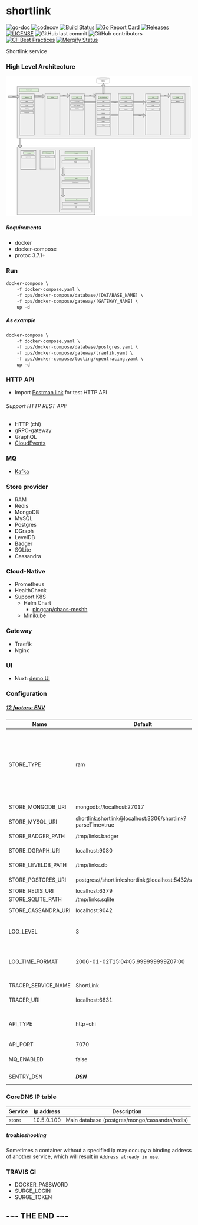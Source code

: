 # shortlink

[![go-doc](https://godoc.org/github.com/batazor/shortlink?status.svg)](https://godoc.org/github.com/batazor/shortlink)
[![codecov](https://codecov.io/gh/batazor/shortlink/branch/master/graph/badge.svg)](https://codecov.io/gh/batazor/shortlink)
[![Build Status](https://travis-ci.org/batazor/shortlink.svg?branch=master)](https://travis-ci.org/batazor/shortlink)
[![Go Report Card](https://goreportcard.com/badge/github.com/batazor/shortlink)](https://goreportcard.com/report/github.com/batazor/shortlink)
[![Releases](https://img.shields.io/github/release-pre/batazor/shortlink.svg)](https://github.com/batazor/shortlink/releases)
[![LICENSE](https://img.shields.io/github/license/batazor/shortlink.svg)](https://github.com/batazor/shortlink/blob/master/LICENSE)
![GitHub last commit](https://img.shields.io/github/last-commit/batazor/shortlink)
![GitHub contributors](https://img.shields.io/github/contributors/batazor/shortlink)
[![CII Best Practices](https://bestpractices.coreinfrastructure.org/projects/3510/badge)](https://bestpractices.coreinfrastructure.org/projects/3510)
[![Mergify Status][mergify-status]][mergify]

Shortlink service

### High Level Architecture

![shortlink-arhitecture](./docs/shortlink-arhitecture.png)

##### Requirements

- docker
- docker-compose
- protoc 3.7.1+

### Run

```
docker-compose \
    -f docker-compose.yaml \
    -f ops/docker-compose/database/[DATABASE_NAME] \
    -f ops/docker-compose/gateway/[GATEWAY_NAME] \
    up -d 
```

##### As example

```
docker-compose \
    -f docker-compose.yaml \
    -f ops/docker-compose/database/postgres.yaml \
    -f ops/docker-compose/gateway/traefik.yaml \
    -f ops/docker-compose/tooling/opentracing.yaml \
    up -d 
```

### HTTP API

+ Import [Postman link](./docs/shortlink.postman_collection.json) for test HTTP API

###### Support HTTP REST API:

- HTTP (chi)
- gRPC-gateway
- GraphQL
- [CloudEvents](https://cloudevents.io/)

### MQ

+ [Kafka](https://kafka.apache.org/)

### Store provider

+ RAM
+ Redis
+ MongoDB
+ MySQL
+ Postgres
+ DGraph
+ LevelDB
+ Badger
+ SQLite
+ Сassandra

### Cloud-Native

+ Prometheus
+ HealthCheck
+ Support K8S
  + Helm Chart
    + [pingcap/chaos-meshh](https://github.com/pingcap/chaos-mesh)
  + Minikube

### Gateway

+ Traefik
+ Nginx

### UI

+ Nuxt: [demo UI](http://shortlink.surge.sh/)

### Configuration

##### [12 factors: ENV](https://12factor.net/config)

| Name                | Default                                                     | Description                                              |
|---------------------|-------------------------------------------------------------|----------------------------------------------------------|
| STORE_TYPE          | ram                                                         | Select: postgres, mongo, mysql, redis, dgraph, sqlite, leveldb, badger, ram, cassandra |
| STORE_MONGODB_URI   | mongodb://localhost:27017                                   | MongoDB URI                                              |
| STORE_MYSQL_URI     | shortlink:shortlink@localhost:3306/shortlink?parseTime=true | MySQL URI                                                |
| STORE_BADGER_PATH   | /tmp/links.badger                                           | Badger path to file                                      |
| STORE_DGRAPH_URI    | localhost:9080                                              | DGRAPH link                                              |
| STORE_LEVELDB_PATH  | /tmp/links.db                                               | LevelDB path to file                                     |
| STORE_POSTGRES_URI  | postgres://shortlink:shortlink@localhost:5432/shortlink     | Postgres URI                                             |
| STORE_REDIS_URI     | localhost:6379                                              | Redis URI                                                |
| STORE_SQLITE_PATH   | /tmp/links.sqlite                                           | SQLite URI                                               |
| STORE_CASSANDRA_URI | localhost:9042                                              | Cassandra URI                                            |
| LOG_LEVEL           | 3                                                           | Log level. Select 0-4 (Fatal->Debug)                     |
| LOG_TIME_FORMAT     | 2006-01-02T15:04:05.999999999Z07:00                         | Log time format (golang time format)                     |
| TRACER_SERVICE_NAME | ShortLink                                                   | Service Name                                             |
| TRACER_URI          | localhost:6831                                              | Tracing addr:host                                        |
| API_TYPE            | http-chi                                                    | Select: http-chi, gRPC-web, graphql, cloudevents         |
| API_PORT            | 7070                                                        | API port                                                 |
| MQ_ENABLED          | false                                                       | Enabled MQ-service                                       |
| SENTRY_DSN          | ___DSN___                                                   | key for sentry                                           | 

### CoreDNS IP table

| Service           | Ip address     | Description                                    |
|-------------------|----------------|------------------------------------------------|
| store             | 10.5.0.100     | Main database (postgres/mongo/cassandra/redis) |

##### troubleshooting

Sometimes a container without a specified ip may occupy a binding address of another service, 
which will result in `Address already in use`.

### TRAVIS CI

- DOCKER_PASSWORD
- SURGE_LOGIN
- SURGE_TOKEN

## -~- THE END -~-

[mergify]: https://mergify.io
[mergify-status]: https://img.shields.io/endpoint.svg?url=https://dashboard.mergify.io/badges/batazor/shortlink&style=flat
